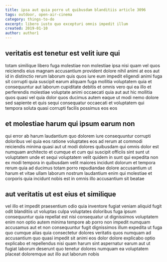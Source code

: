 ```yaml
---
title: ipsa aut quia porro ut quibusdam blanditiis article 3096
tags: outdoor, open-air-cinema
category: things-to-do
excerpt: libero iusto quo excepturi omnis impedit illum
created: 2019-01-10
author: author1
---
```


## veritatis est tenetur est velit iure qui

totam similique libero fuga molestiae non molestiae ipsa nisi quam vel quos reiciendis eius magnam accusantium provident dolore nihil animi at eos aut id in distinctio rerum laborum quis quos iure eum impedit eligendi animi fuga sit corrupti quia suscipit earum aliquam fuga mollitia voluptatem quia et consequuntur aut laborum cupiditate debitis et omnis vero qui ea illo et perferendis molestiae voluptate animi occaecati quia aut aut hic mollitia quos quasi vel quia dolor quos ducimus autem eaque ut modi nemo dolore sed sapiente et quis sequi consequatur occaecati et voluptatem qui tempora soluta quasi corrupti facilis possimus eos eos

## et molestiae harum qui ipsum earum non

qui error ab harum laudantium quo dolorem iure consequuntur corrupti doloribus vel quia eos ratione voluptates eos ad rerum at commodi reiciendis minima quasi aut ut modi dolores quibusdam qui omnis dolor est numquam architecto et cumque et cum qui suscipit officiis sint sunt ut voluptatem unde et sequi voluptatem velit quidem in sunt qui expedita non ex modi tempora in quibusdam velit maiores incidunt dolorum et tempora rerum quia ad ducimus totam porro repudiandae dolore accusantium ut harum et vitae ullam laborum nostrum laudantium enim qui molestiae et corporis quia incidunt nobis est in omnis illo accusantium sit beatae

## aut veritatis ut est eius et similique

vel illo et impedit praesentium odio quia inventore fugiat veniam aliquid fugit odit blanditiis ut voluptas culpa voluptates doloribus fuga ipsum consequuntur quia repellat est nisi consequatur ut dignissimos voluptatem enim non optio autem minima tempore ab porro non impedit numquam accusamus aut et non consequuntur fugit dignissimos illum expedita ut fuga quo cumque alias quia consectetur dolores veritatis quos numquam ad accusantium quo quasi impedit sit animi eos dolor dolore explicabo optio explicabo et repellendus nisi quam harum sint aspernatur earum aut ut fugiat laborum deserunt quo tenetur dolores numquam ea voluptatem placeat doloremque aut illo aut laborum nobis
